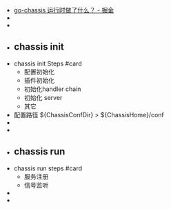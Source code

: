 - [go-chassis 运行时做了什么？ - 掘金](https://juejin.cn/post/6900457796018372616/)
-
-
- ## chassis init
- chassis init Steps #card
	- 配置初始化
	- 插件初始化
	- 初始化handler chain
	- 初始化 server
	- 其它
- 配置路径 ${ChassisConfDir}  > ${ChassisHome}/conf
-
-
- ## chassis run
- chassis run steps #card
	- 服务注册
	- 信号监听
-
-